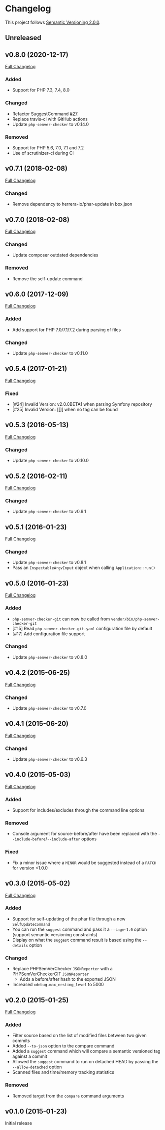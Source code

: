 # Changelog

This project follows [Semantic Versioning 2.0.0](http://semver.org/).

## <a name="unreleased"></a>Unreleased

## <a name="v0.8.0"></a>v0.8.0 (2020-12-17)
[Full Changelog](https://github.com/tomzx/php-semver-checker-git/compare/v0.7.1...v0.8.0)
### Added
* Support for PHP 7.3, 7.4, 8.0

### Changed
* Refactor SuggestCommand [#27](https://github.com/tomzx/php-semver-checker-git/pull/27)
* Replace travis-ci with GitHub actions
* Update `php-semver-checker` to v0.14.0

### Removed
* Support for PHP 5.6, 7.0, 7.1 and 7.2
* Use of scrutinizer-ci during CI

## <a name="v0.7.1"></a>v0.7.1 (2018-02-08)
[Full Changelog](https://github.com/tomzx/php-semver-checker-git/compare/v0.7.0...v0.7.1)
### Changed
* Remove dependency to herrera-io/phar-update in box.json

## <a name="v0.7.0"></a>v0.7.0 (2018-02-08)
[Full Changelog](https://github.com/tomzx/php-semver-checker-git/compare/v0.6.0...v0.7.0)
### Changed
* Update composer outdated dependencies

### Removed
* Remove the self-update command

## <a name="v0.6.0"></a>v0.6.0 (2017-12-09)
[Full Changelog](https://github.com/tomzx/php-semver-checker-git/compare/v0.5.4...v0.6.0)
### Added
* Add support for PHP 7.0/7.1/7.2 during parsing of files

### Changed
* Update `php-semver-checker` to v0.11.0

## <a name="v0.5.4"></a>v0.5.4 (2017-01-21)
[Full Changelog](https://github.com/tomzx/php-semver-checker-git/compare/v0.5.3...v0.5.4)
### Fixed
* [#24] Invalid Version: v2.0.0BETA1 when parsing Symfony repository
* [#25] Invalid Version: [[]] when no tag can be found

## <a name="v0.5.3"></a>v0.5.3 (2016-05-13)
[Full Changelog](https://github.com/tomzx/php-semver-checker-git/compare/v0.5.2...v0.5.3)
### Changed
* Update `php-semver-checker` to v0.10.0

## <a name="v0.5.2"></a>v0.5.2 (2016-02-11)
[Full Changelog](https://github.com/tomzx/php-semver-checker-git/compare/v0.5.1...v0.5.2)
### Changed
* Update `php-semver-checker` to v0.9.1

## <a name="v0.5.1"></a>v0.5.1 (2016-01-23)
[Full Changelog](https://github.com/tomzx/php-semver-checker-git/compare/v0.5.0...v0.5.1)
### Changed
* Update `php-semver-checker` to v0.8.1
* Pass an `InspectableArgvInput` object when calling `Application::run()`

## <a name="v0.5.0"></a>v0.5.0 (2016-01-23)
[Full Changelog](https://github.com/tomzx/php-semver-checker-git/compare/v0.4.2...v0.5.0)
### Added
* `php-semver-checker-git` can now be called from `vendor/bin/php-semver-checker-git`
* [#15] Read `php-semver-checker-git.yaml` configuration file by default
* [#17] Add configuration file support

### Changed
* Update `php-semver-checker` to v0.8.0

## <a name="v0.4.2"></a>v0.4.2 (2015-06-25)
[Full Changelog](https://github.com/tomzx/php-semver-checker-git/compare/v0.4.1...v0.4.2)
### Changed
* Update `php-semver-checker` to v0.7.0

## <a name="v0.4.1"></a>v0.4.1 (2015-06-20)
[Full Changelog](https://github.com/tomzx/php-semver-checker-git/compare/v0.4.0...v0.4.1)
### Changed
* Update `php-semver-checker` to v0.6.3

## <a name="v0.4.0"></a>v0.4.0 (2015-05-03)
[Full Changelog](https://github.com/tomzx/php-semver-checker-git/compare/v0.3.0...v0.4.0)
### Added
* Support for includes/excludes through the command line options

### Removed
* Console argument for source-before/after have been replaced with the `--include-before`/`--include-after` options

### Fixed
* Fix a minor issue where a `MINOR` would be suggested instead of a `PATCH` for version <1.0.0

## <a name="v0.3.0"></a>v0.3.0 (2015-05-02)
[Full Changelog](https://github.com/tomzx/php-semver-checker-git/compare/v0.2.0...v0.3.0)
### Added
* Support for self-updating of the phar file through a new `SelfUpdateCommand`
* You can run the `suggest` command and pass it a `--tag=~1.0` option (support semantic versioning constraints)
* Display on what the `suggest` command result is based using the `--details` option

### Changed
* Replace PHPSemVerChecker `JSONReporter` with a PHPSemVerCheckerGIT `JSONReporter`
	* Adds a before/after hash to the exported JSON
* Increased `xdebug.max_nesting_level` to 5000

## <a name="v0.2.0"></a>v0.2.0 (2015-01-25)
[Full Changelog](https://github.com/tomzx/php-semver-checker-git/compare/v0.1.0...v0.2.0)
### Added
* Filter source based on the list of modified files between two given commits
* Added `--to-json` option to the compare command
* Added a `suggest` command which will compare a semantic versioned tag against a commit
* Allowed the `suggest` command to run on detached HEAD by passing the `--allow-detached` option
* Scanned files and time/memory tracking statistics

### Removed
* Removed target from the `compare` command arguments

## <a name="v0.1.0"></a>v0.1.0 (2015-01-23)

Initial release
